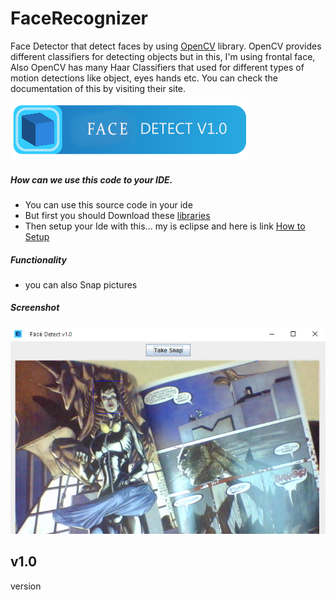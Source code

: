 # FaceRecognizer
Face Detector that detect faces by using <a href="http://opencv.org/" target="_blank">OpenCV</a> library. OpenCV provides different classifiers for detecting objects but in this, I'm using frontal face, Also OpenCV has many Haar Classifiers that used for different types of motion detections like object, eyes hands etc. You can check the documentation of this by visiting their site.

![image1](/res/mc0.png)

##### How can we use this code to your IDE.
* You can use this source code in your ide
* But first you should Download these <a href="http://opencv.org/downloads.html" target="_blank">libraries</a>
* Then setup your Ide with this... my is eclipse and here is link <a href="http://docs.opencv.org/2.4/doc/tutorials/introduction/java_eclipse/java_eclipse.html" target="_blank">How to Setup</a> 

##### Functionality
* you can also Snap pictures

##### Screenshot
![image2](/res/mc1.png)

## v1.0
version
